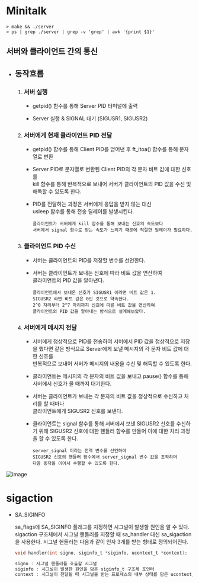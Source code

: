 # Minitalk

	> make && ./server
	> ps | grep ./server | grep -v 'grep' | awk '{print $1}'

## 서버와 클라이언트 간의 통신

- ## 동작흐름 
	1. ### 서버 실행
		-	getpid() 함수를 통해 Server PID 터미널에 출력  

		-	Server 실행 & SIGNAL 대기 (SIGUSR1, SIGUSR2)

	2. ### 서버에게 현재 클라이언트 PID 전달
		-	getpid() 함수를 통해 Client PID를 얻어낸 후 
			ft_itoa() 함수를 통해 문자열로 변환
		
		-	Server PID로 문자열로 변환된 Client PID의 각 문자 비트 값에 대한 신호를   
			kill 함수를 통해 반복적으로 보내어 서버가 클라이언트의 PID 값을 수신 및 해독할 수 있도록 한다.   

		-	PID를 전달하는 과정은 서버에게 응답을 받지 않는 대신  
			usleep 함수를 통해 전송 딜레이를 발생시킨다.
		
				클라이언트가 서버에게 kill 함수를 통해 보내는 신호의 속도보다 
				서버에서 signal 함수로 받는 속도가 느리기 때문에 적절한 딜레이가 필요하다. 

	3. ### 클라이언트 PID 수신
		-	서버는 클라이언트의 PID를 저장할 변수를 선언한다.

		-	서버는 클라이언트가 보내는 신호에 따라 비트 값을 연산하여  
			클라이언트의 PID 값을 알아낸다.

				클라이언트에서 보내온 신호가 SIGUSR1 이라면 비트 값은 1.
				SIGUSR2 라면 비트 값은 0인 것으로 약속한다.
				2^0 자리부터 2^7 자리까지 신호에 따른 비트 값을 연산하여
				클라이언트의 PID 값을 알아내는 방식으로 설계해보았다.

	2. ### 서버에게 메시지 전달 
		-	서버에게 정상적으로 PID를 전송하여 서버에서 PID 값을 정상적으로 저장을 했다면 
			같은 방식으로 Server에게 보낼 메시지의 각 문자 비트 값에 대한 신호를  
			반복적으로 보내어 서버가 메시지의 내용을 수신 및 해독할 수 있도록 한다.   

		-	클라이언트는 메시지의 각 문자의 비트 값을 보내고 pause() 함수를 통해 
			서버에서 신호가 올 때까지 대기한다.

		-	서버는 클라이언트가 보내는 각 문자의 비트 값을 정상적으로 수신하고 처리를 할 때마다   
			클라이언트에게 SIGUSR2 신호를 보낸다.

		-	클라이언트는 signal 함수를 통해 서버에서 보낸 SIGUSR2 신호를 수신하기 위해
			SIGUSR2 신호에 대한 핸들러 함수를 만들어 이에 대한 처리 과정을 할 수 있도록 한다.

				server_signal 이라는 전역 변수를 선언하여
				SIGUSR2 신호의 핸들러 함수에서 server_signal 변수 값을 조작하며
				다음 동작을 이어서 수행할 수 있도록 한다.

![image](https://user-images.githubusercontent.com/57256332/125564893-334c265e-b30b-4b9c-9b33-2418fef16f80.png)

# sigaction

- SA_SIGINFO

	sa_flags에 SA_SIGINFO 플래그를 지정하면 시그널이 발생할 원인을 알 수 있다.
	sigaction 구조체에서 시그널 핸들러를 지정할 때 sa_handler 대신 sa_sigaction을 사용한다.
	시그널 핸들러는 다음과 같이 인자 3개를 받는 형태로 정의되어진다.

	```c
	void handler(int signo, siginfo_t *siginfo, ucontext_t *context);

	signo : 시그널 핸들러를 호출할 시그널
	siginfo : 시그널이 발생한 원인을 담은 siginfo_t 구조체 포인터
	context : 시그널이 전달될 때 시그널을 받는 프로세스의 내부 상태를 담은 ucontext_t 구조체 포인터
	```